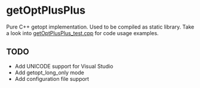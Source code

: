 # getOptPlusPlus

Pure C++ getopt implementation. Used to be compiled as static library.
Take a look into [getOptPlusPlus_test.cpp](getOptPlusPlus_test.cpp) for code usage examples.

## TODO

- Add UNICODE support for Visual Studio
- Add getopt_long_only mode
- Add configuration file support
